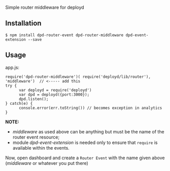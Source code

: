 Simple router middleware for deployd

## Installation

````
$ npm install dpd-router-event dpd-router-middleware dpd-event-extension --save
````

## Usage

app.js:
````
require('dpd-router-middleware')( require('deployd/lib/router'), 'middleware')  // <----- add this
try {
      var deployd = require('deployd')
      var dpd = deployd({port:3000});
      dpd.listen();
} catch(e) {
      console.error(err.toString()) // becomes exception in analytics 
}
````
**NOTE:** 
- *middleware* as used above can be anything but must be the name of the router event resource;
- module *dpd-event-extension* is needed only to ensure that `require` is available within the events.

Now, open dashboard and create a `Router Event` with the name given above (*middleware* or whatever you put there)


